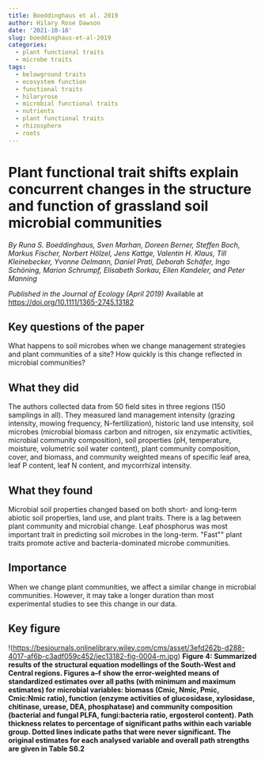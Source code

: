 ```yaml
---
title: Boeddinghaus et al. 2019
author: Hilary Rose Dawson
date: '2021-10-18'
slug: boeddinghaus-et-al-2019
categories:
  - plant functional traits
  - microbe traits
tags:
  - belowground traits
  - ecosystem function
  - functional traits
  - hilaryrose
  - microbial functional traits
  - nutrients
  - plant functional traits
  - rhizosphere
  - roots
---
```


# Plant functional trait shifts explain concurrent changes in the structure and function of grassland soil microbial communities
*By Runa S. Boeddinghaus, Sven Marhan, Doreen Berner, Steffen Boch, Markus Fischer, Norbert Hölzel, Jens Kattge, Valentin H. Klaus, Till Kleinebecker, Yvonne Oelmann, Daniel Prati, Deborah Schäfer, Ingo Schöning, Marion Schrumpf, Elisabeth Sorkau, Ellen Kandeler, and Peter Manning*

*Published in the Journal of Ecology (April 2019)*
Available at https://doi.org/10.1111/1365-2745.13182

## Key questions of the paper
What happens to soil microbes when we change management strategies and plant communities of a site? How quickly is this change reflected in microbial communities? 

## What they did
The authors collected data from 50 field sites in three regions (150 samplings in all). They measured land management intensity (grazing intensity, mowing frequency, N-fertilization), historic land use intensity, soil microbes (microbial biomass carbon and nitrogen, six enzymatic activities, microbial community composition), soil properties (pH, temperature, moisture, volumetric soil water content), plant community composition, cover, and biomass, and community weighted means of specific leaf area, leaf P content, leaf N content, and mycorrhizal intensity.

## What they found
Microbial soil properties changed based on both short- and long-term abiotic soil properties, land use, and plant traits. There is a lag between plant community and microbial change. Leaf phosphorus was most important trait in predicting soil microbes in the long-term. "Fast"" plant traits promote active and bacteria-dominated microbe communities.

## Importance

When we change plant communities, we affect a similar change in microbial communities. However, it may take a longer duration than most experimental studies to see this change in our data. 

## Key figure

!(https://besjournals.onlinelibrary.wiley.com/cms/asset/3efd262b-d288-4017-af6b-c3adf059c452/jec13182-fig-0004-m.jpg)
**Figure 4: Summarized results of the structural equation modellings of the South-West and Central regions. Figures a–f show the error-weighted means of standardized estimates over all paths (with minimum and maximum estimates) for microbial variables: biomass (Cmic, Nmic, Pmic, Cmic:Nmic ratio), function (enzyme activities of glucosidase, xylosidase, chitinase, urease, DEA, phosphatase) and community composition (bacterial and fungal PLFA, fungi:bacteria ratio, ergosterol content). Path thickness relates to percentage of significant paths within each variable group. Dotted lines indicate paths that were never significant. The original estimates for each analysed variable and overall path strengths are given in Table S6.2**